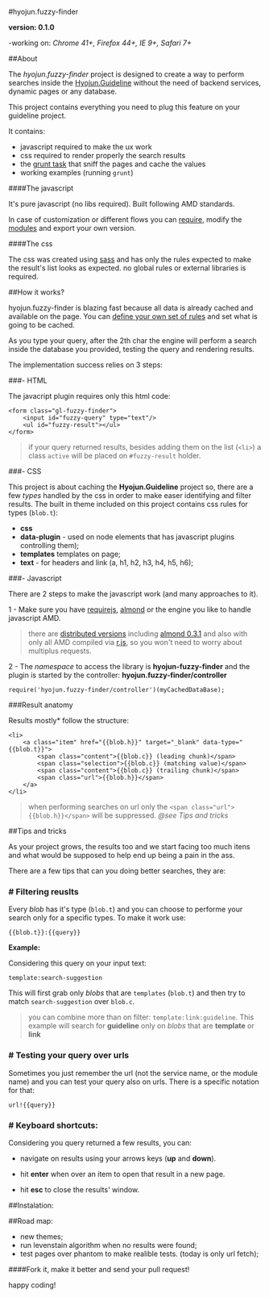 #hyojun.fuzzy-finder

**version: 0.1.0**

-working on: *Chrome 41+, Firefox 44+, IE 9+, Safari 7+*

##About

The *hyojun.fuzzy-finder* project is designed to create a way to perform searches inside the [Hyojun.Guideline](https://bitbucket.org/fbiz/hyojun.guideline) without the need of backend services, dynamic pages or any database.

This project contains everything you need to plug this feature on your guideline project.

It contains:

* javascript required to make the ux work
* css required to render properly the search results
* the [grunt task](https://bitbucket.org/fbiz/hyojun.grunt.fuzzy-finder-cache.git) that sniff the pages and cache the values
* working examples (running ```grunt```)

####The javascript

It's pure javascript (no libs required). Built following AMD standards.

In case of customization or different flows you can [require](http://requirejs.org/), modify the [modules](https://bitbucket.org/fbiz/hyojun.fuzzy-finder/src) and export your own version.

####The css

The css was created using [sass](http://sass-lang.com) and has only the rules expected to make the result's list looks as expected. no global rules or external libraries is required.

##How it works?

hyojun.fuzzy-finder is blazing fast because all data is already cached and available on the page. You can [define your own set of rules](https://bitbucket.org/fbiz/hyojun.grunt.fuzzy-finder-cache.git) and set what is going to be cached.

As you type your query, after the 2th char the engine will perform a search inside the database you provided, testing the query and rendering results.

The implementation success relies on 3 steps:

###- HTML

The javacript plugin requires only this html code:

```
<form class="gl-fuzzy-finder">
	<input id="fuzzy-query" type="text"/>
	<ul id="fuzzy-result"></ul>
</form>
```

> if your query returned results, besides adding them on the list (```<li>```) a class ```active``` will be placed on ```#fuzzy-result``` holder.


###- CSS

This project is about caching the **Hyojun.Guideline** project so, there are a few *types* handled by the css in order to make easer identifying and filter results. The built in theme included on this project contains css rules for types (```blob.t```):

* **css**
* **data-plugin** - used on node elements that has javascript plugins controlling them);
* **templates** templates on page;
* **text** - for headers and link (a, h1, h2, h3, h4, h5, h6);

###- Javascript

There are 2 steps to make the javascript work (and many approaches to it).

1 - Make sure you have [requirejs](http://requirejs.org/), [almond](https://github.com/jrburke/almond/blob/0.3.1/almond.js) or the engine you like to handle javascript AMD.

> there are [distributed versions](https://bitbucket.org/fbiz/hyojun.fuzzy-finder/downloads) including [almond 0.3.1](https://github.com/jrburke/almond/blob/0.3.1/almond.js) and also with only all AMD compiled via [r.js](https://github.com/jrburke/r.js), so you won't need to worry about multiplus requests.

2 - The *namespace* to access the library is **hyojun-fuzzy-finder** and the plugin is started by the controller: **hyojun.fuzzy-finder/controller**

```
require('hyojun.fuzzy-finder/controller')(myCachedDataBase);
```

###Result anatomy

Results mostly* follow the structure:

```
<li>
	<a class="item" href="{{blob.h}}" target="_blank" data-type="{{blob.t}}">
		<span class="content">{{blob.c}} (leading chunk)</span>
		<span class="selection">{{blob.c}} (matching value)</span>
		<span class="content">{{blob.c}} (trailing chunk)</span>
		<span class="url">{{blob.h}}</span>
	</a>
</li>
```

> when performing searches on url only the ```<span class="url">{{blob.h}}</span>``` will be suppressed. *@see Tips and tricks*

##Tips and tricks

As your project grows, the results too and we start facing too much itens and what would be supposed to help end up being a pain in the ass.

There are a few tips that can you doing better searches, they are:

### # Filtering reuslts

Every *blob* has it's type (```blob.t```) and you can choose to performe your search only for a specific types. To make it work use:

```{{blob.t}}:{{query}}```

**Example:**

Considering this query on your input text: 

```template:search-suggestion```

This will first grab only *blobs* that are ```templates``` (```blob.t```) and then try to match ```search-suggestion``` over ```blob.c```.

> you can combine more than on filter: ```template:link:guideline```. This example will search for **guideline** only on *blobs* that are **template** or **link**


### # Testing your query over urls

Sometimes you just remember the url (not the service name, or the module name) and you can test your query also on urls. There is a specific notation for that:

```url!{{query}}```

### # Keyboard shortcuts:

Considering you query returned a few results, you can:

* navigate on results using your arrows keys (**up** and **down**). 

* hit **enter** when over an item to open that result in a new page.

* hit **esc** to close the results' window.


##Instalation:


##Road map:

* new themes;
* run levenstain algorithm when no results were found;
* test pages over phantom to make realible tests. (today is only url fetch);


####Fork it, make it better and send your pull request!

happy coding!